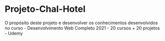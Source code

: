 # Projeto-Chal-Hotel
O propósito deste projeto e desenvolver os conhecimentos desenvolvidos no curso - Desenvolvimento Web Completo 2021 - 20 cursos + 20 projetos - Udemy
